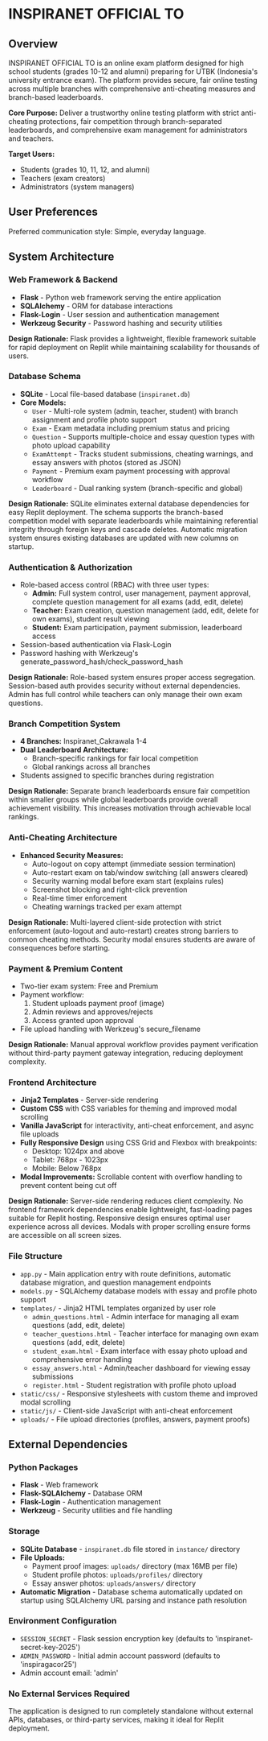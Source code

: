 # INSPIRANET OFFICIAL TO

## Overview

INSPIRANET OFFICIAL TO is an online exam platform designed for high school students (grades 10-12 and alumni) preparing for UTBK (Indonesia's university entrance exam). The platform provides secure, fair online testing across multiple branches with comprehensive anti-cheating measures and branch-based leaderboards.

**Core Purpose:** Deliver a trustworthy online testing platform with strict anti-cheating protections, fair competition through branch-separated leaderboards, and comprehensive exam management for administrators and teachers.

**Target Users:** 
- Students (grades 10, 11, 12, and alumni)
- Teachers (exam creators)
- Administrators (system managers)

## User Preferences

Preferred communication style: Simple, everyday language.

## System Architecture

### Web Framework & Backend
- **Flask** - Python web framework serving the entire application
- **SQLAlchemy** - ORM for database interactions
- **Flask-Login** - User session and authentication management
- **Werkzeug Security** - Password hashing and security utilities

**Design Rationale:** Flask provides a lightweight, flexible framework suitable for rapid deployment on Replit while maintaining scalability for thousands of users.

### Database Schema
- **SQLite** - Local file-based database (`inspiranet.db`)
- **Core Models:**
  - `User` - Multi-role system (admin, teacher, student) with branch assignment and profile photo support
  - `Exam` - Exam metadata including premium status and pricing
  - `Question` - Supports multiple-choice and essay question types with photo upload capability
  - `ExamAttempt` - Tracks student submissions, cheating warnings, and essay answers with photos (stored as JSON)
  - `Payment` - Premium exam payment processing with approval workflow
  - `Leaderboard` - Dual ranking system (branch-specific and global)

**Design Rationale:** SQLite eliminates external database dependencies for easy Replit deployment. The schema supports the branch-based competition model with separate leaderboards while maintaining referential integrity through foreign keys and cascade deletes. Automatic migration system ensures existing databases are updated with new columns on startup.

### Authentication & Authorization
- Role-based access control (RBAC) with three user types:
  - **Admin:** Full system control, user management, payment approval, complete question management for all exams (add, edit, delete)
  - **Teacher:** Exam creation, question management (add, edit, delete for own exams), student result viewing
  - **Student:** Exam participation, payment submission, leaderboard access
- Session-based authentication via Flask-Login
- Password hashing with Werkzeug's generate_password_hash/check_password_hash

**Design Rationale:** Role-based system ensures proper access segregation. Session-based auth provides security without external dependencies. Admin has full control while teachers can only manage their own exam questions.

### Branch Competition System
- **4 Branches:** Inspiranet_Cakrawala 1-4
- **Dual Leaderboard Architecture:**
  - Branch-specific rankings for fair local competition
  - Global rankings across all branches
- Students assigned to specific branches during registration

**Design Rationale:** Separate branch leaderboards ensure fair competition within smaller groups while global leaderboards provide overall achievement visibility. This increases motivation through achievable local rankings.

### Anti-Cheating Architecture
- **Enhanced Security Measures:**
  - Auto-logout on copy attempt (immediate session termination)
  - Auto-restart exam on tab/window switching (all answers cleared)
  - Security warning modal before exam start (explains rules)
  - Screenshot blocking and right-click prevention
  - Real-time timer enforcement
  - Cheating warnings tracked per exam attempt

**Design Rationale:** Multi-layered client-side protection with strict enforcement (auto-logout and auto-restart) creates strong barriers to common cheating methods. Security modal ensures students are aware of consequences before starting.

### Payment & Premium Content
- Two-tier exam system: Free and Premium
- Payment workflow:
  1. Student uploads payment proof (image)
  2. Admin reviews and approves/rejects
  3. Access granted upon approval
- File upload handling with Werkzeug's secure_filename

**Design Rationale:** Manual approval workflow provides payment verification without third-party payment gateway integration, reducing deployment complexity.

### Frontend Architecture
- **Jinja2 Templates** - Server-side rendering
- **Custom CSS** with CSS variables for theming and improved modal scrolling
- **Vanilla JavaScript** for interactivity, anti-cheat enforcement, and async file uploads
- **Fully Responsive Design** using CSS Grid and Flexbox with breakpoints:
  - Desktop: 1024px and above
  - Tablet: 768px - 1023px
  - Mobile: Below 768px
- **Modal Improvements:** Scrollable content with overflow handling to prevent content being cut off

**Design Rationale:** Server-side rendering reduces client complexity. No frontend framework dependencies enable lightweight, fast-loading pages suitable for Replit hosting. Responsive design ensures optimal user experience across all devices. Modals with proper scrolling ensure forms are accessible on all screen sizes.

### File Structure
- `app.py` - Main application entry with route definitions, automatic database migration, and question management endpoints
- `models.py` - SQLAlchemy database models with essay and profile photo support
- `templates/` - Jinja2 HTML templates organized by user role
  - `admin_questions.html` - Admin interface for managing all exam questions (add, edit, delete)
  - `teacher_questions.html` - Teacher interface for managing own exam questions (add, edit, delete)
  - `student_exam.html` - Exam interface with essay photo upload and comprehensive error handling
  - `essay_answers.html` - Admin/teacher dashboard for viewing essay submissions
  - `register.html` - Student registration with profile photo upload
- `static/css/` - Responsive stylesheets with custom theme and improved modal scrolling
- `static/js/` - Client-side JavaScript with anti-cheat enforcement
- `uploads/` - File upload directories (profiles, answers, payment proofs)

## External Dependencies

### Python Packages
- **Flask** - Web framework
- **Flask-SQLAlchemy** - Database ORM
- **Flask-Login** - Authentication management
- **Werkzeug** - Security utilities and file handling

### Storage
- **SQLite Database** - `inspiranet.db` file stored in `instance/` directory
- **File Uploads:**
  - Payment proof images: `uploads/` directory (max 16MB per file)
  - Student profile photos: `uploads/profiles/` directory
  - Essay answer photos: `uploads/answers/` directory
- **Automatic Migration** - Database schema automatically updated on startup using SQLAlchemy URL parsing and instance path resolution

### Environment Configuration
- `SESSION_SECRET` - Flask session encryption key (defaults to 'inspiranet-secret-key-2025')
- `ADMIN_PASSWORD` - Initial admin account password (defaults to 'inspiragacor25')
- Admin account email: 'admin'

### No External Services Required
The application is designed to run completely standalone without external APIs, databases, or third-party services, making it ideal for Replit deployment.